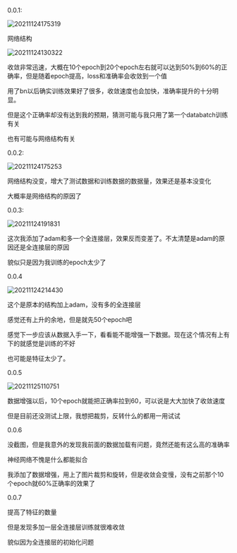 0.0.1:

![20211124175319](https://picsheep.oss-cn-beijing.aliyuncs.com/pic/20211124175319.png)

网络结构

![20211124130322](https://picsheep.oss-cn-beijing.aliyuncs.com/pic/20211124130322.png)

收敛非常迅速，大概在10个epoch到20个epoch左右就可以达到50%到60%的正确率，但是随着epoch提高，loss和准确率会收敛到一个值

用了bn以后确实训练效果好了很多，收敛速度也会加快，准确率提升的十分明显。

但是这个正确率却没有达到我的预期，猜测可能与我只用了第一个databatch训练有关

也有可能与网络结构有关

0.0.2:

![20211124175253](https://picsheep.oss-cn-beijing.aliyuncs.com/pic/20211124175253.png)

网络结构没变，增大了测试数据和训练数据的数据量，效果还是基本没变化

大概率是网络结构的原因了

0.0.3:

![20211124191831](https://picsheep.oss-cn-beijing.aliyuncs.com/pic/20211124191831.png)

这次我添加了adam和多一个全连接层，效果反而变差了。不太清楚是adam的原因还是全连接层的原因

貌似只是因为我训练的epoch太少了

0.0.4

![20211124214430](https://picsheep.oss-cn-beijing.aliyuncs.com/pic/20211124214430.png)

这个是原本的结构加上adam，没有多的全连接层

感觉还有上升的余地，但是就先50个epoch吧

感觉下一步应该从数据入手一下，看看能不能增强一下数据。现在这个情况有上有下的就感觉是训练的不好

也可能是特征太少了。

0.0.5

![20211125110751](https://picsheep.oss-cn-beijing.aliyuncs.com/pic/20211125110751.png)

数据增强以后，10个epoch就能把正确率拉到60，可以说是大大加快了收敛速度

但是目前还没测试上限，我想把裁剪，反转什么的都用一用试试

0.0.6

没截图，但是我意外的发现我前面的数据加载有问题，竟然还能有这么高的准确率

神经网络不愧是什么都能拟合

我添加了数据增强，用上了图片裁剪和旋转，但是收敛会变慢，没有之前那个10个epoch就60%正确率的效果了

0.0.7

提高了特征的数量

但是发现多加一层全连接层训练就很难收敛

貌似因为全连接层的初始化问题